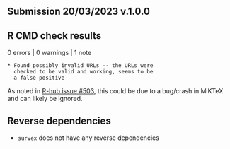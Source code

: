 ## Submission 20/03/2023 v.1.0.0

## R CMD check results

0 errors | 0 warnings | 1 note

```
* Found possibly invalid URLs -- the URLs were
  checked to be valid and working, seems to be
  a false positive
```


As noted in [R-hub issue #503](https://github.com/r-hub/rhub/issues/503),
this could be due to a bug/crash in MiKTeX and can likely be ignored.

## Reverse dependencies

* `survex` does not have any reverse dependencies
